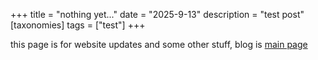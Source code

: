 +++
title = "nothing yet..."
date = "2025-9-13"
description = "test post"
[taxonomies]
tags = ["test"]
+++

this page is for website updates and some other stuff, blog is [main page](/)